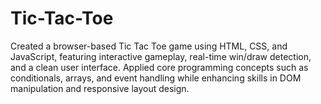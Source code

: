 # Tic-Tac-Toe

Created a browser-based Tic Tac Toe game using HTML, CSS, and JavaScript, featuring interactive gameplay, real-time win/draw detection, and a clean user interface. Applied core programming concepts such as conditionals, arrays, and event handling while enhancing skills in DOM manipulation and responsive layout design.
